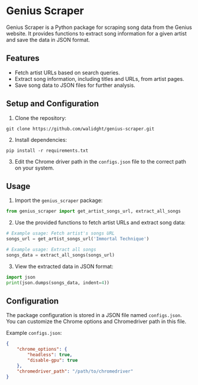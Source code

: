 # Genius Scraper

Genius Scraper is a Python package for scraping song data from the Genius website. It provides functions to extract song information for a given artist and save the data in JSON format.

## Features

-   Fetch artist URLs based on search queries.
-   Extract song information, including titles and URLs, from artist pages.
-   Save song data to JSON files for further analysis.

## Setup and Configuration

1. Clone the repository:

```
git clone https://github.com/walidght/genius-scraper.git
```

2. Install dependencies:

```
pip install -r requirements.txt
```

3. Edit the Chrome driver path in the `configs.json` file to the correct path on your system.

## Usage

1. Import the `genius_scraper` package:

```python
from genius_scraper import get_artist_songs_url, extract_all_songs
```

2. Use the provided functions to fetch artist URLs and extract song data:

```python
# Example usage: Fetch artist's songs URL
songs_url = get_artist_songs_url('Immortal Technique')

# Example usage: Extract all songs
songs_data = extract_all_songs(songs_url)
```

3. View the extracted data in JSON format:

```python
import json
print(json.dumps(songs_data, indent=4))
```

## Configuration

The package configuration is stored in a JSON file named `configs.json`. You can customize the Chrome options and Chromedriver path in this file.

Example `configs.json`:

```json
{
    "chrome_options": {
        "headless": true,
        "disable-gpu": true
    },
    "chromedriver_path": "/path/to/chromedriver"
}
```
